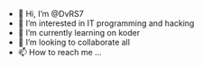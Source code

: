 - 👋 Hi, I’m @DvRS7
- 👀 I’m interested in IT programming and hacking
- 🌱 I’m currently learning on koder 
- 💞️ I’m looking to collaborate all
- 📫 How to reach me ...

<!---
DvRS7/DvRS7 is a ✨ special ✨ repository because its `README.md` (this file) appears on your GitHub profile.
You can click the Preview link to take a look at your changes.
--->
